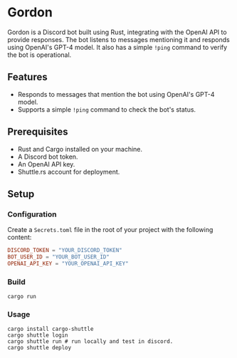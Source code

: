 # Gordon

Gordon is a Discord bot built using Rust, integrating with the OpenAI API to provide responses. The bot listens to messages mentioning it and responds using OpenAI's GPT-4 model. It also has a simple `!ping` command to verify the bot is operational.

## Features

- Responds to messages that mention the bot using OpenAI's GPT-4 model.
- Supports a simple `!ping` command to check the bot's status.

## Prerequisites

- Rust and Cargo installed on your machine.
- A Discord bot token.
- An OpenAI API key.
- Shuttle.rs account for deployment.

## Setup

### Configuration

Create a `Secrets.toml` file in the root of your project with the following content:

```toml
DISCORD_TOKEN = "YOUR_DISCORD_TOKEN"
BOT_USER_ID = "YOUR_BOT_USER_ID"
OPENAI_API_KEY = "YOUR_OPENAI_API_KEY"
```

### Build
```
cargo run
```

### Usage

```
cargo install cargo-shuttle
cargo shuttle login
cargo shuttle run # run locally and test in discord.
cargo shuttle deploy
```